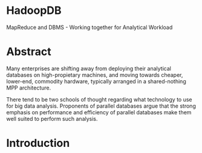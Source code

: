 # HadoopDB
MapReduce and DBMS - Working together for Analytical Workload

Abstract
========

Many enterprises are shifting away from deploying their analytical databases on high-propietary machines, and moving towards cheaper, lower-end, commodity hardware, typically arranged in a shared-nothing MPP architecture.

There tend to be two schools of thought regarding what technology to use for big data analysis. Proponents of parallel databases argue that the strong emphasis on performance and efficiency of parallel databases make them well suited to perform such analysis.

Introduction
============

